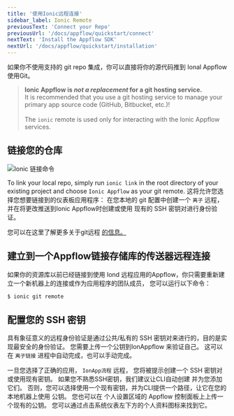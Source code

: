 ```yaml
---
title: '使用Ionic远程连接'
sidebar_label: Ionic Remote
previousText: 'Connect your Repo'
previousUrl: '/docs/appflow/quickstart/connect'
nextText: 'Install the Appflow SDK'
nextUrl: '/docs/appflow/quickstart/installation'
---
```


如果你不使用支持的 git repo 集成，你可以直接将你的源代码推到 Ional Appflow使用Git。

<blockquote>
  <b>Ionic Appflow is <i>not a replacement</i> for a git hosting service.</b><br />
  It is recommended that you use a git hosting service to manage your primary app source code
  (GitHub, Bitbucket, etc.)!<br /><br />
  The <code>ionic</code> remote is used only for interacting with the Ionic Appflow services.
</blockquote>

## 链接您的仓库

![Ionic 链接命令](/docs/assets/img/appflow/ionic-link.gif)

To link your local repo, simply run `ionic link` in the root directory of your existing project and choose `Ionic Appflow` as your git remote. 这将允许您选择您想要链接到的仪表板应用程序： 在您本地的 git 配置中创建一个 `离子` 远程， 并在将更改推送到Ionic Appflow时创建或使用 现有的 SSH 密钥对进行身份验证。

您可以在这里了解更多关于git远程 [的信息。](https://git-scm.com/book/en/v2/Git-Basics-Working-with-Remotes)

## 建立到一个Appflow链接存储库的传送器远程连接

如果你的资源库以前已经链接到使用 Iond 远程应用的Appflow，你只需要重新建立一个新机器上的连接或作为应用程序的团队成员， 您可以运行以下命令：

```bash
$ ionic git remote
```

## 配置您的 SSH 密钥

具有象征意义的远程身份验证是通过公共/私有的 SSH 密钥对来进行的，目的是实现最安全的身份验证。 您需要上传一个公钥到IonAppflow 来验证自己。 这可以在 `离子链接` 进程中自动完成，也可以手动完成。

一旦您选择了正确的应用， `IonApp流程` 远程， 您将被提示创建一个 SSH 密钥对 或使用现有密钥。 如果您不熟悉SSH密钥，我们建议让CLI自动创建 并为您添加它们。 否则，您可以选择使用一个现有密钥，并为CLI提供一个路径，让它在您的本地机器上使用 公钥。 您也可以在 个人设置区域的 Appflow 控制面板上上传一个现有的公钥。 您可以通过点击系统仪表左下方的个人资料图标来找到它。